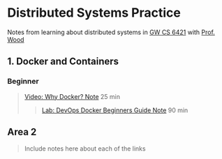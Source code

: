# Distributed Systems Practice
Notes from learning about distributed systems in [GW CS 6421](https://gwdistsys18.github.io/) with [Prof. Wood](https://faculty.cs.gwu.edu/timwood/)

## 1. Docker and Containers

### Beginner
> [Video: Why Docker? Note](https://github.com/AlexQianYi/dist-sys-practice/blob/master/WhyDockerNote.pdf) 25 min
> > [Lab: DevOps Docker Beginners Guide Note](https://github.com/AlexQianYi/dist-sys-practice/blob/master/FirstAlpineLinuxContainers.pdf) 90 min

## Area 2
> Include notes here about each of the links
